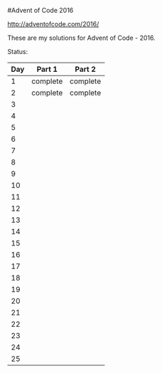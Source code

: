 #Advent of Code 2016

http://adventofcode.com/2016/


These are my solutions for Advent of Code - 2016.


Status:

Day    |  Part 1     | Part 2
------ | ----------- | -----------
1      | complete    | complete
2      | complete    | complete
3      |             | 
4      |             | 
5      |             | 
6      |             | 
7      |             | 
8      |             | 
9      |             | 
10     |             | 
11     |             | 
12     |             | 
13     |             | 
14     |             | 
15     |             | 
16     |             | 
17     |             | 
18     |             | 
19     |             | 
20     |             | 
21     |             | 
22     |             | 
23     |             | 
24     |             | 
25     |             | 
